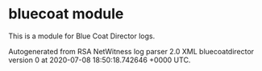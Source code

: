 # bluecoat module

This is a module for Blue Coat Director logs.

Autogenerated from RSA NetWitness log parser 2.0 XML bluecoatdirector version 0
at 2020-07-08 18:50:18.742646 +0000 UTC.

